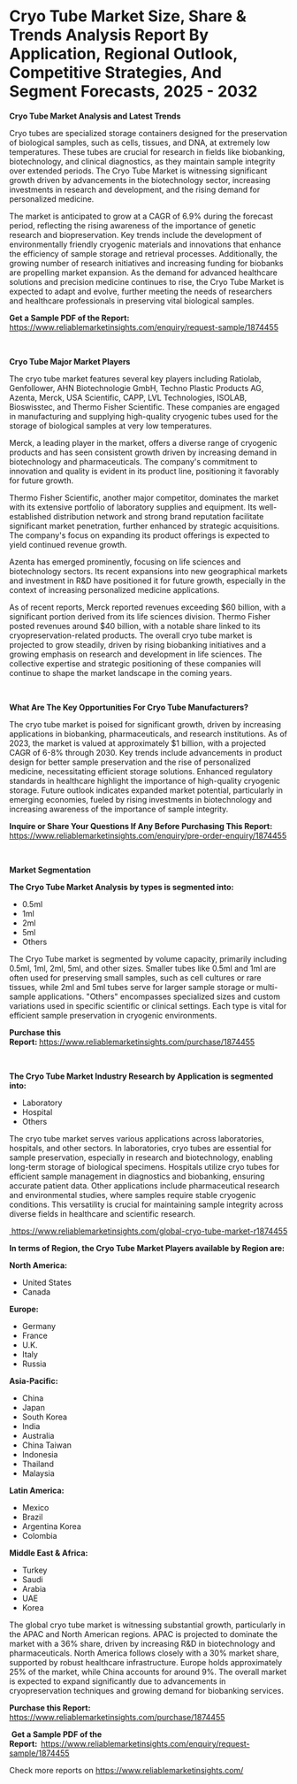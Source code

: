 <p><h1>Cryo Tube Market Size, Share & Trends Analysis Report By Application, Regional Outlook, Competitive Strategies, And Segment Forecasts, 2025 - 2032</h1></p><p><strong>Cryo Tube Market Analysis and Latest Trends</strong></p>
<p><p>Cryo tubes are specialized storage containers designed for the preservation of biological samples, such as cells, tissues, and DNA, at extremely low temperatures. These tubes are crucial for research in fields like biobanking, biotechnology, and clinical diagnostics, as they maintain sample integrity over extended periods. The Cryo Tube Market is witnessing significant growth driven by advancements in the biotechnology sector, increasing investments in research and development, and the rising demand for personalized medicine.</p><p>The market is anticipated to grow at a CAGR of 6.9% during the forecast period, reflecting the rising awareness of the importance of genetic research and biopreservation. Key trends include the development of environmentally friendly cryogenic materials and innovations that enhance the efficiency of sample storage and retrieval processes. Additionally, the growing number of research initiatives and increasing funding for biobanks are propelling market expansion. As the demand for advanced healthcare solutions and precision medicine continues to rise, the Cryo Tube Market is expected to adapt and evolve, further meeting the needs of researchers and healthcare professionals in preserving vital biological samples.</p></p>
<p><strong>Get a Sample PDF of the Report:&nbsp;</strong> <a href="https://www.reliablemarketinsights.com/enquiry/request-sample/1874455?utm_campaign=2197&utm_medium=2&utm_source=Github&utm_content=ia&utm_term=04032025&utm_id=cryo-tube">https://www.reliablemarketinsights.com/enquiry/request-sample/1874455</a></p>
<p>&nbsp;</p>
<p><strong>Cryo Tube Major Market Players</strong></p>
<p><p>The cryo tube market features several key players including Ratiolab, Genfollower, AHN Biotechnologie GmbH, Techno Plastic Products AG, Azenta, Merck, USA Scientific, CAPP, LVL Technologies, ISOLAB, Bioswisstec, and Thermo Fisher Scientific. These companies are engaged in manufacturing and supplying high-quality cryogenic tubes used for the storage of biological samples at very low temperatures.</p><p>Merck, a leading player in the market, offers a diverse range of cryogenic products and has seen consistent growth driven by increasing demand in biotechnology and pharmaceuticals. The company's commitment to innovation and quality is evident in its product line, positioning it favorably for future growth.</p><p>Thermo Fisher Scientific, another major competitor, dominates the market with its extensive portfolio of laboratory supplies and equipment. Its well-established distribution network and strong brand reputation facilitate significant market penetration, further enhanced by strategic acquisitions. The company's focus on expanding its product offerings is expected to yield continued revenue growth.</p><p>Azenta has emerged prominently, focusing on life sciences and biotechnology sectors. Its recent expansions into new geographical markets and investment in R&D have positioned it for future growth, especially in the context of increasing personalized medicine applications.</p><p>As of recent reports, Merck reported revenues exceeding $60 billion, with a significant portion derived from its life sciences division. Thermo Fisher posted revenues around $40 billion, with a notable share linked to its cryopreservation-related products. The overall cryo tube market is projected to grow steadily, driven by rising biobanking initiatives and a growing emphasis on research and development in life sciences. The collective expertise and strategic positioning of these companies will continue to shape the market landscape in the coming years.</p></p>
<p>&nbsp;</p>
<p><strong>What Are The Key Opportunities For Cryo Tube Manufacturers?</strong></p>
<p><p>The cryo tube market is poised for significant growth, driven by increasing applications in biobanking, pharmaceuticals, and research institutions. As of 2023, the market is valued at approximately $1 billion, with a projected CAGR of 6-8% through 2030. Key trends include advancements in product design for better sample preservation and the rise of personalized medicine, necessitating efficient storage solutions. Enhanced regulatory standards in healthcare highlight the importance of high-quality cryogenic storage. Future outlook indicates expanded market potential, particularly in emerging economies, fueled by rising investments in biotechnology and increasing awareness of the importance of sample integrity.</p></p>
<p><strong>Inquire or Share Your Questions If Any Before Purchasing This Report:</strong> <a href="https://www.reliablemarketinsights.com/enquiry/pre-order-enquiry/1874455?utm_campaign=2197&utm_medium=2&utm_source=Github&utm_content=ia&utm_term=04032025&utm_id=cryo-tube">https://www.reliablemarketinsights.com/enquiry/pre-order-enquiry/1874455</a></p>
<p>&nbsp;</p>
<p><strong>Market Segmentation</strong></p>
<p><strong>The Cryo Tube Market Analysis by types is segmented into:</strong></p>
<p><ul><li>0.5ml</li><li>1ml</li><li>2ml</li><li>5ml</li><li>Others</li></ul></p>
<p><p>The Cryo Tube market is segmented by volume capacity, primarily including 0.5ml, 1ml, 2ml, 5ml, and other sizes. Smaller tubes like 0.5ml and 1ml are often used for preserving small samples, such as cell cultures or rare tissues, while 2ml and 5ml tubes serve for larger sample storage or multi-sample applications. "Others" encompasses specialized sizes and custom variations used in specific scientific or clinical settings. Each type is vital for efficient sample preservation in cryogenic environments.</p></p>
<p><strong>Purchase this Report:&nbsp;</strong><a href="https://www.reliablemarketinsights.com/purchase/1874455?utm_campaign=2197&utm_medium=2&utm_source=Github&utm_content=ia&utm_term=04032025&utm_id=cryo-tube">https://www.reliablemarketinsights.com/purchase/1874455</a></p>
<p>&nbsp;</p>
<p><strong>The Cryo Tube Market Industry Research by Application is segmented into:</strong></p>
<p><ul><li>Laboratory</li><li>Hospital</li><li>Others</li></ul></p>
<p><p>The cryo tube market serves various applications across laboratories, hospitals, and other sectors. In laboratories, cryo tubes are essential for sample preservation, especially in research and biotechnology, enabling long-term storage of biological specimens. Hospitals utilize cryo tubes for efficient sample management in diagnostics and biobanking, ensuring accurate patient data. Other applications include pharmaceutical research and environmental studies, where samples require stable cryogenic conditions. This versatility is crucial for maintaining sample integrity across diverse fields in healthcare and scientific research.</p></p>
<p><a href="https://www.reliablemarketinsights.com/global-cryo-tube-market-r1874455?utm_campaign=2197&utm_medium=2&utm_source=Github&utm_content=ia&utm_term=04032025&utm_id=cryo-tube">&nbsp;https://www.reliablemarketinsights.com/global-cryo-tube-market-r1874455</a></p>
<p><strong>In terms of Region, the Cryo Tube Market Players available by Region are:</strong></p>
<p>
    <p> <strong> North America: </strong>
        <ul>
            <li>United States</li>
            <li>Canada</li>
        </ul>
        </p> 
    <p> <strong> Europe: </strong>
        <ul>
            <li>Germany</li>
            <li>France</li>
            <li>U.K.</li>
            <li>Italy</li>
            <li>Russia</li>
        </ul>
        </p> 
    <p> <strong> Asia-Pacific: </strong>
        <ul>
            <li>China</li>
            <li>Japan</li>
            <li>South Korea</li>
            <li>India</li>
            <li>Australia</li>
            <li>China Taiwan</li>
            <li>Indonesia</li>
            <li>Thailand</li>
            <li>Malaysia</li>
        </ul>
        </p> 
    <p> <strong> Latin America: </strong>
        <ul>
            <li>Mexico</li>
            <li>Brazil</li>
            <li>Argentina Korea</li>
            <li>Colombia</li>
        </ul>
        </p> 
    <p> <strong> Middle East & Africa: </strong>
        <ul>
            <li>Turkey</li>
            <li>Saudi</li>
            <li>Arabia</li>
            <li>UAE</li>
            <li>Korea</li>
        </ul>
    </p>
    </p>
<p><p>The global cryo tube market is witnessing substantial growth, particularly in the APAC and North American regions. APAC is projected to dominate the market with a 36% share, driven by increasing R&D in biotechnology and pharmaceuticals. North America follows closely with a 30% market share, supported by robust healthcare infrastructure. Europe holds approximately 25% of the market, while China accounts for around 9%. The overall market is expected to expand significantly due to advancements in cryopreservation techniques and growing demand for biobanking services.</p></p>
<p><strong>Purchase this Report: </strong><a href="https://www.reliablemarketinsights.com/purchase/1874455?utm_campaign=2197&utm_medium=2&utm_source=Github&utm_content=ia&utm_term=04032025&utm_id=cryo-tube">https://www.reliablemarketinsights.com/purchase/1874455</a></p>
<p>&nbsp;<strong>Get a Sample PDF of the Report:&nbsp;&nbsp;</strong><a href="https://www.reliablemarketinsights.com/enquiry/request-sample/1874455?utm_campaign=2197&utm_medium=2&utm_source=Github&utm_content=ia&utm_term=04032025&utm_id=cryo-tube">https://www.reliablemarketinsights.com/enquiry/request-sample/1874455</a></p>
<p><strong></strong></p>
<p>Check more reports on <a href="https://www.reliablemarketinsights.com/?utm_campaign=2197&utm_medium=2&utm_source=Github&utm_content=ia&utm_term=04032025&utm_id=cryo-tube">https://www.reliablemarketinsights.com/</a></p>